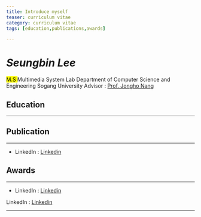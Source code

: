 ```yaml
---
title: Introduce myself
teaser: curriculum vitae
category: curriculum vitae
tags: [education,publications,awards]

---
```



# <dfn>Seungbin Lee</dfn>

<mark> M.S </mark>
Multimedia System Lab
Department of Computer Science and Engineering
Sogang University
Advisor : [Prof. Jongho Nang][pr]




## Education
----------------------------------------


## Publication
----------------------------------------

* LinkedIn : [Linkedin][lk]

## Awards
----------------------------------------

* LinkedIn : [Linkedin][lk]


LinkedIn : [Linkedin][lk]


---

[mm]: http://mmlab.sogang.ac.kr/
[un]: http://sogang.ac.kr/index.do
[pr]: http://mmlab.sogang.ac.kr/professor/
[bs]: http://www.ut.ac.kr/railbiz-cs.do
[bu]: http://www.ut.ac.kr/kor.do
[lk]: https://www.linkedin.com/in/seungbin-lee-a73046110/
[kd]: https://github.com/mercileesb
